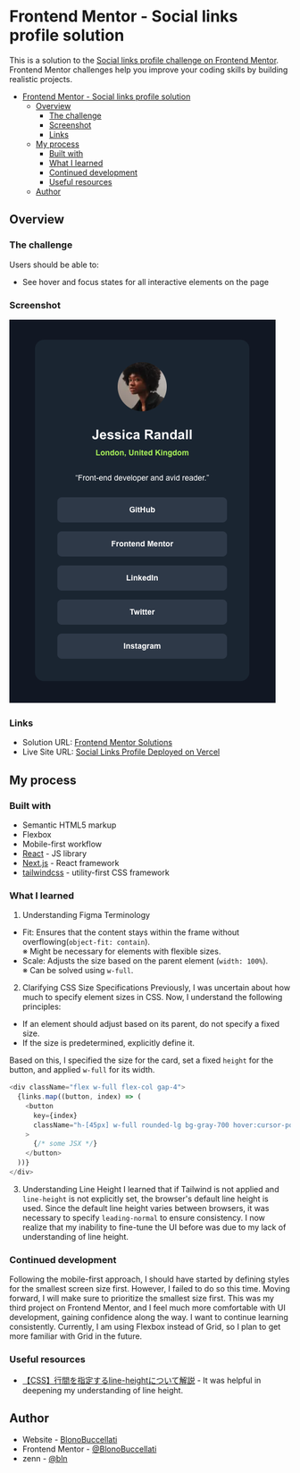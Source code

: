 # Frontend Mentor - Social links profile solution

This is a solution to the [Social links profile challenge on Frontend Mentor](https://www.frontendmentor.io/challenges/social-links-profile-UG32l9m6dQ). Frontend Mentor challenges help you improve your coding skills by building realistic projects.

- [Frontend Mentor - Social links profile solution](#frontend-mentor---social-links-profile-solution)
  - [Overview](#overview)
    - [The challenge](#the-challenge)
    - [Screenshot](#screenshot)
    - [Links](#links)
  - [My process](#my-process)
    - [Built with](#built-with)
    - [What I learned](#what-i-learned)
    - [Continued development](#continued-development)
    - [Useful resources](#useful-resources)
  - [Author](#author)

## Overview

### The challenge

Users should be able to:

- See hover and focus states for all interactive elements on the page

### Screenshot

![](./screenshot.png)

### Links

- Solution URL: [Frontend Mentor Solutions](https://www.frontendmentor.io/profile/BlonoBuccellati/solutions)
- Live Site URL: [Social Links Profile Deployed on Vercel](https://fm-social-links-profile-nine.vercel.app/)

## My process

### Built with

- Semantic HTML5 markup
- Flexbox
- Mobile-first workflow
- [React](https://reactjs.org/) - JS library
- [Next.js](https://nextjs.org/) - React framework
- [tailwindcss](https://tailwindcss.com/) - utility-first CSS framework

### What I learned

1. Understanding Figma Terminology

- Fit: Ensures that the content stays within the frame without overflowing(`object-fit: contain`).<br>
  ※ Might be necessary for elements with flexible sizes.
- Scale: Adjusts the size based on the parent element (`width: 100%`).<br>
  ※ Can be solved using `w-full`.

2. Clarifying CSS Size Specifications
   Previously, I was uncertain about how much to specify element sizes in CSS. Now, I understand the following principles:

- If an element should adjust based on its parent, do not specify a fixed size.
- If the size is predetermined, explicitly define it.

Based on this, I specified the size for the card, set a fixed `height` for the button, and applied `w-full` for its width.

```javascript
<div className="flex w-full flex-col gap-4">
  {links.map((button, index) => (
    <button
      key={index}
      className="h-[45px] w-full rounded-lg bg-gray-700 hover:cursor-pointer hover:bg-lime-300 hover:text-gray-700"
    >
      {/* some JSX */}
    </button>
  ))}
</div>
```

3. Understanding Line Height
   I learned that if Tailwind is not applied and `line-height` is not explicitly set, the browser's default line height is used.
   Since the default line height varies between browsers, it was necessary to specify `leading-normal` to ensure consistency.
   I now realize that my inability to fine-tune the UI before was due to my lack of understanding of line height.

### Continued development

Following the mobile-first approach, I should have started by defining styles for the smallest screen size first. However, I failed to do so this time. Moving forward, I will make sure to prioritize the smallest size first.
This was my third project on Frontend Mentor, and I feel much more comfortable with UI development, gaining confidence along the way. I want to continue learning consistently.
Currently, I am using Flexbox instead of Grid, so I plan to get more familiar with Grid in the future.

### Useful resources

- [【CSS】行間を指定するline-heightについて解説](https://kakuzaki-web.com/2024/06/179/#:~:text=%E9%81%A9%E7%94%A8%E3%81%95%E3%82%8C%E3%81%BE%E3%81%99%E3%80%82-,line%2Dheight%E3%81%AE%E3%83%87%E3%83%95%E3%82%A9%E3%83%AB%E3%83%88%E5%80%A4%E3%81%A8%E3%82%AB%E3%82%B9%E3%82%BF%E3%83%9E%E3%82%A4%E3%82%BA,%E3%81%99%E3%82%8B%E3%81%93%E3%81%A8%E3%81%8C%E9%87%8D%E8%A6%81%E3%81%A7%E3%81%99%E3%80%82) - It was helpful in deepening my understanding of line height.

## Author

- Website - [BlonoBuccellati](https://github.com/BlonoBuccellati)
- Frontend Mentor - [@BlonoBuccellati](https://www.frontendmentor.io/profile/BlonoBuccellati)
- zenn - [@bln](https://zenn.dev/bln)
